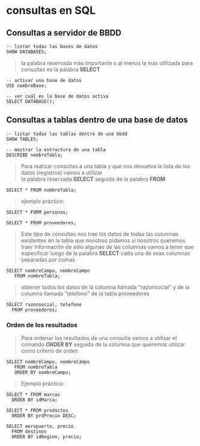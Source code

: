 # consultas en SQL

## Consultas a servidor de BBDD

    -- listar todas las bases de datos  
    SHOW DATABASES;  

> la palabra reservada más importante o al menos la más utilizada para consultas es la palabra **SELECT**

    -- activar una base de datos  
    USE nombreBase;  

    -- ver cuál es la base de datos activa  
    SELECT DATABASE();  

## Consultas a tablas dentro de una base de datos
    
    -- listar todas las tablas dentro de una bbdd  
    SHOW TABLES;  

    -- mostrar la estructura de una tabla  
    DESCRIBE nombreTabla;  

> Para realizar consultas a una tabla y que nos devuelva la lista de los datos (registros) vamos a utilizar  
> la palabra reservada **SELECT** seguida de la palabra **FROM**

    SELECT * FROM nombreTabla;  

> ejemplo práctico:

    SELECT * FORM personas;  

    SELECT * FROM proveedores;  

> Este tipo de consultas nos trae los datos de todas las columnas existentes en la tabla que nosotros pidamos
> si nosotros queremos traer información de aólo algunas de las columnas vamos a tener que especificar luego de la palabra **SELECT** cada una de esas columnas separadas por comas

    SELECT nombreCampo, nombreCampo
       FROM nombreTabla;  

> obtener todos los datos de la columna llamada "razonsocial" y de la columna llamada "telefono" de la tabla proveedores

    SELECT razonsocial, telefono  
      FROM proveedores;  

### Orden de los resultados  

> Para ordenar los resultados de una consulta vamos a utilizar el comando **ORDER BY** seguido de la columna que queremos utilizar como criterio de orden

    SELECT nombreCampo, nombreCampo
       FROM nombreTabla  
       ORDER BY nombreCampo;  

> Ejemplo práctico: 

    SELECT * FROM marcas  
      ORDER BY idMarca;  

    SELECT * FROM productos  
      ORDER BY prdPrecio DESC;

    SELECT aeropuerto, precio  
      FROM destinos  
      ORDER BY idRegion, precio;  

